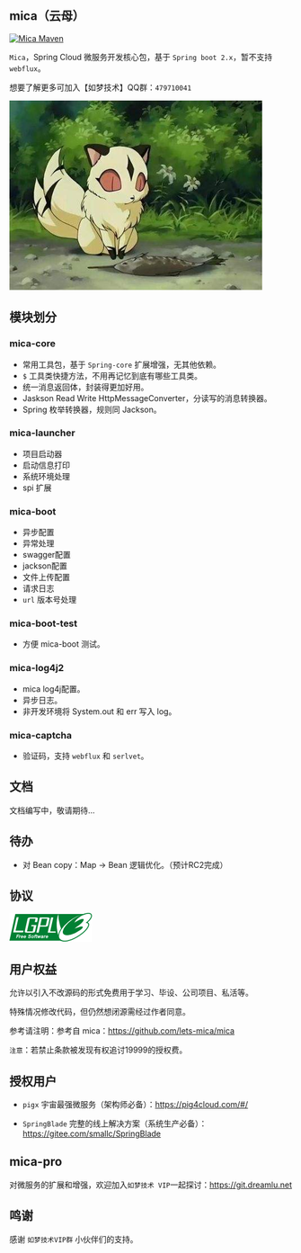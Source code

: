 ## mica（云母）
[![Mica Maven](https://img.shields.io/maven-central/v/net.dreamlu/mica-bom.svg?style=flat-square)](https://mvnrepository.com/artifact/net.dreamlu/mica-bom)

`Mica`，Spring Cloud 微服务开发核心包，基于 `Spring boot 2.x`，暂不支持 `webflux`。

想要了解更多可加入【如梦技术】QQ群：`479710041`

![犬夜叉-云母](docs/img/mica-001.jpeg)

## 模块划分
### mica-core
- 常用工具包，基于 `Spring-core` 扩展增强，无其他依赖。
- `$` 工具类快捷方法，不用再记忆到底有哪些工具类。
- 统一消息返回体，封装得更加好用。
- Jaskson Read Write HttpMessageConverter，分读写的消息转换器。
- Spring 枚举转换器，规则同 Jackson。

### mica-launcher
- 项目启动器
- 启动信息打印
- 系统环境处理
- spi 扩展

### mica-boot
- 异步配置
- 异常处理
- swagger配置
- jackson配置
- 文件上传配置
- 请求日志
- `url` 版本号处理

### mica-boot-test
- 方便 mica-boot 测试。

### mica-log4j2
- mica log4j配置。
- 异步日志。
- 非开发环境将 System.out 和 err 写入 log。

### mica-captcha
- 验证码，支持 `webflux` 和 `serlvet`。

## 文档
文档编写中，敬请期待...

## 待办
- 对 Bean copy：Map -> Bean 逻辑优化。（预计RC2完成）

## 协议
![LGPL v3](docs/img/lgplv3-147x51.png) 

## 用户权益
允许以引入不改源码的形式免费用于学习、毕设、公司项目、私活等。

特殊情况修改代码，但仍然想闭源需经过作者同意。

参考请注明：参考自 mica：https://github.com/lets-mica/mica

`注意`：若禁止条款被发现有权追讨19999的授权费。

## 授权用户
- `pigx` 宇宙最强微服务（架构师必备）：https://pig4cloud.com/#/

- `SpringBlade` 完整的线上解决方案（系统生产必备）：https://gitee.com/smallc/SpringBlade

## mica-pro
对微服务的扩展和增强，欢迎加入`如梦技术 VIP`一起探讨：https://git.dreamlu.net

## 鸣谢
感谢 `如梦技术VIP群` 小伙伴们的支持。
